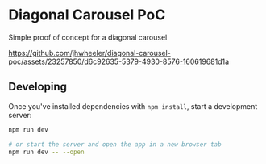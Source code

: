 # Diagonal Carousel PoC

Simple proof of concept for a diagonal carousel

https://github.com/jhwheeler/diagonal-carousel-poc/assets/23257850/d6c92635-5379-4930-8576-160619681d1a

## Developing

Once you've installed dependencies with `npm install`, start a development server:

```bash
npm run dev

# or start the server and open the app in a new browser tab
npm run dev -- --open
```

